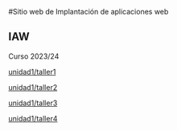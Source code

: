#Sitio web de Implantación de aplicaciones web
## IAW

  Curso 2023/24

[unidad1/taller1](/unidad1/unidad1-taller1.md)

[unidad1/taller2](/unidad1/unidad1-taller2.md)

[unidad1/taller3](/unidad1/unidad1-taller3.md)

[unidad1/taller4](/unidad1/unidad1-taller4.md)
